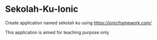 # Sekolah-Ku-Ionic

Create application named sekolah ku using https://ionicframework.com/

This application is aimed for teaching purpose only